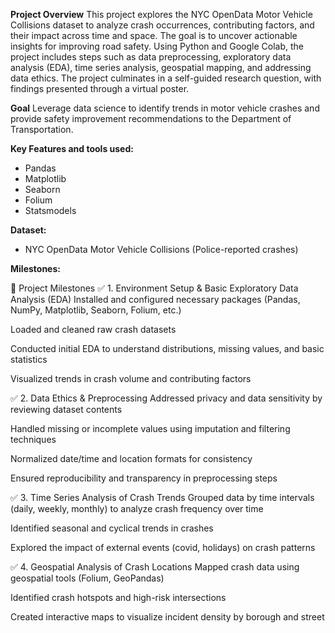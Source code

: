 **Project Overview**
This project explores the NYC OpenData Motor Vehicle Collisions dataset to analyze crash occurrences, contributing factors, and their impact across time and space. The goal is to uncover actionable insights for improving road safety. Using Python and Google Colab, the project includes steps such as data preprocessing, exploratory data analysis (EDA), time series analysis, geospatial mapping, and addressing data ethics. The project culminates in a self-guided research question, with findings presented through a virtual poster.

**Goal**
Leverage data science to identify trends in motor vehicle crashes and provide safety improvement recommendations to the Department of Transportation.

**Key Features and tools used:**
- Pandas
- Matplotlib
- Seaborn
- Folium
- Statsmodels

**Dataset:**
- NYC OpenData Motor Vehicle Collisions (Police-reported crashes)

**Milestones:**

🧩 Project Milestones
✅ 1. Environment Setup & Basic Exploratory Data Analysis (EDA)
Installed and configured necessary packages (Pandas, NumPy, Matplotlib, Seaborn, Folium, etc.)

Loaded and cleaned raw crash datasets

Conducted initial EDA to understand distributions, missing values, and basic statistics

Visualized trends in crash volume and contributing factors

✅ 2. Data Ethics & Preprocessing
Addressed privacy and data sensitivity by reviewing dataset contents

Handled missing or incomplete values using imputation and filtering techniques

Normalized date/time and location formats for consistency

Ensured reproducibility and transparency in preprocessing steps

✅ 3. Time Series Analysis of Crash Trends
Grouped data by time intervals (daily, weekly, monthly) to analyze crash frequency over time

Identified seasonal and cyclical trends in crashes

Explored the impact of external events (covid, holidays) on crash patterns

✅ 4. Geospatial Analysis of Crash Locations
Mapped crash data using geospatial tools (Folium, GeoPandas)

Identified crash hotspots and high-risk intersections

Created interactive maps to visualize incident density by borough and street


